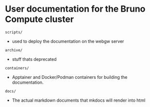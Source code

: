 # User documentation for the Bruno Compute cluster 

`scripts/` 
* used to deploy the documentation on the webgw server

`archive/` 
* stuff thats deprecated 

`containers/`
* Apptainer and Docker/Podman containers for building the documentation. 

`docs/`
* The actual markdown documents that mkdocs will render into html



